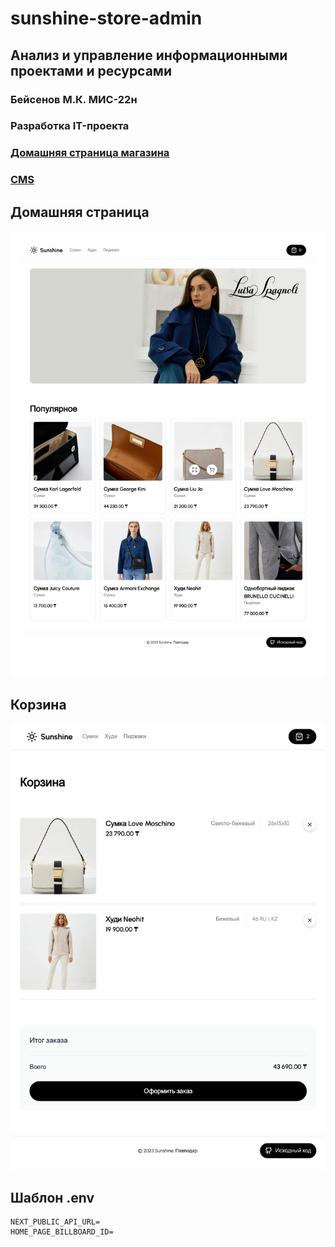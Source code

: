 # sunshine-store-admin

## Анализ и управление информационными проектами и ресурсами

### Бейсенов М.К. МИС-22н

### Разработка IT-проекта

### [Домашняя страница магазина](https://sunshine-pvl.vercel.app)

### [CMS](https://sunshine-store-admin.vercel.app)

## Домашняя страница

![home-page](screenshots/home-page.jpg)

## Корзина

![cart-page](screenshots/cart-page.jpg)

## Шаблон .env

```dotenv
NEXT_PUBLIC_API_URL=
HOME_PAGE_BILLBOARD_ID=
```

